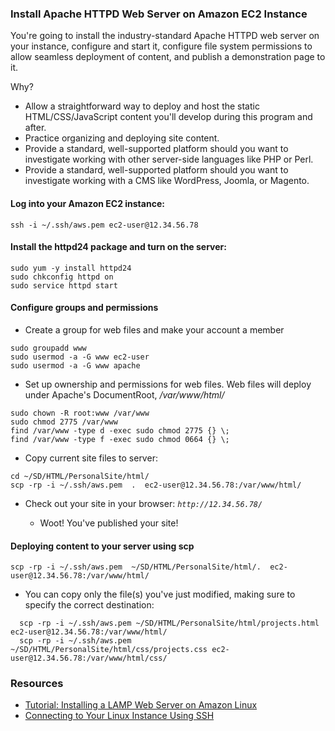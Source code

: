 ### Install Apache HTTPD Web Server on Amazon EC2 Instance
You're going to install the industry-standard Apache HTTPD web server on your instance, configure and start it, configure file system permissions to allow seamless deployment of content, and publish a demonstration page to it.

Why?
* Allow a straightforward way to deploy and host the static HTML/CSS/JavaScript content you'll develop during this program and after.
* Practice organizing and deploying site content.
* Provide a standard, well-supported platform should you want to investigate working with other server-side languages like PHP or Perl.
* Provide a standard, well-supported platform should you want to investigate working with a CMS like WordPress, Joomla, or Magento.

#### Log into your Amazon EC2 instance:
```
ssh -i ~/.ssh/aws.pem ec2-user@12.34.56.78
```

#### Install the **httpd24** package and turn on the server:
```
sudo yum -y install httpd24
sudo chkconfig httpd on
sudo service httpd start
```

#### Configure groups and permissions
* Create a group for web files and make your account a member
```
sudo groupadd www
sudo usermod -a -G www ec2-user
sudo usermod -a -G www apache
```

* Set up ownership and permissions for web files.  Web files will deploy under Apache's DocumentRoot, */var/www/html/*
```
sudo chown -R root:www /var/www
sudo chmod 2775 /var/www
find /var/www -type d -exec sudo chmod 2775 {} \;
find /var/www -type f -exec sudo chmod 0664 {} \;
```

* Copy current site files to server:

```
cd ~/SD/HTML/PersonalSite/html/
scp -rp -i ~/.ssh/aws.pem  .  ec2-user@12.34.56.78:/var/www/html/
```

* Check out your site in your browser: *```http://12.34.56.78/```*

  * Woot! You've published your site!

#### Deploying content to your server using scp

```
scp -rp -i ~/.ssh/aws.pem  ~/SD/HTML/PersonalSite/html/.  ec2-user@12.34.56.78:/var/www/html/
```
  * You can copy only the file(s) you've just modified, making sure to specify the correct destination:
```
  scp -rp -i ~/.ssh/aws.pem ~/SD/HTML/PersonalSite/html/projects.html ec2-user@12.34.56.78:/var/www/html/
  scp -rp -i ~/.ssh/aws.pem ~/SD/HTML/PersonalSite/html/css/projects.css ec2-user@12.34.56.78:/var/www/html/css/
```

### Resources
* [Tutorial: Installing a LAMP Web Server on Amazon Linux][install-LAMP]
* [Connecting to Your Linux Instance Using SSH][connect-SSH]


[install-LAMP]: https://docs.aws.amazon.com/AWSEC2/latest/UserGuide/install-LAMP.html
[connect-SSH]: https://docs.aws.amazon.com/AWSEC2/latest/UserGuide/AccessingInstancesLinux.html
